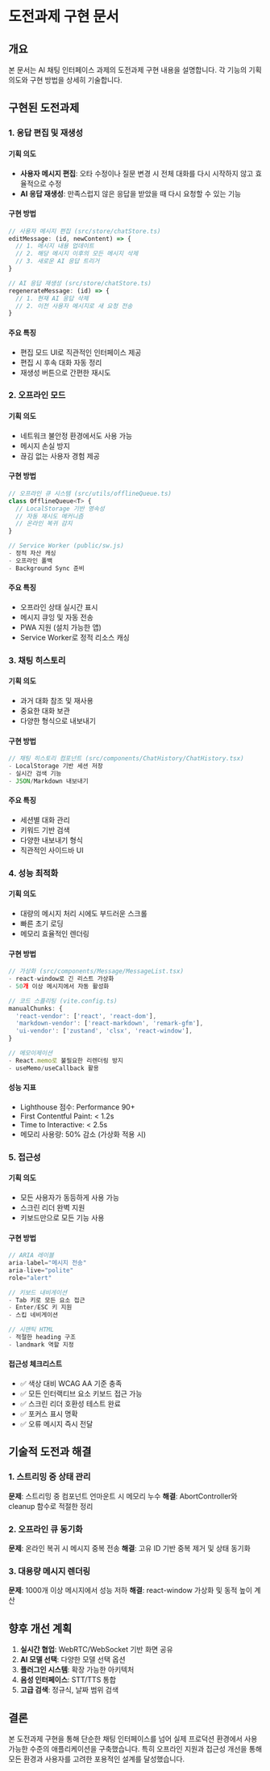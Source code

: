 # 도전과제 구현 문서

## 개요

본 문서는 AI 채팅 인터페이스 과제의 도전과제 구현 내용을 설명합니다. 각 기능의 기획 의도와 구현 방법을 상세히 기술합니다.

## 구현된 도전과제

### 1. 응답 편집 및 재생성

#### 기획 의도
- **사용자 메시지 편집**: 오타 수정이나 질문 변경 시 전체 대화를 다시 시작하지 않고 효율적으로 수정
- **AI 응답 재생성**: 만족스럽지 않은 응답을 받았을 때 다시 요청할 수 있는 기능

#### 구현 방법
```typescript
// 사용자 메시지 편집 (src/store/chatStore.ts)
editMessage: (id, newContent) => {
  // 1. 메시지 내용 업데이트
  // 2. 해당 메시지 이후의 모든 메시지 삭제
  // 3. 새로운 AI 응답 트리거
}

// AI 응답 재생성 (src/store/chatStore.ts)
regenerateMessage: (id) => {
  // 1. 현재 AI 응답 삭제
  // 2. 이전 사용자 메시지로 새 요청 전송
}
```

#### 주요 특징
- 편집 모드 UI로 직관적인 인터페이스 제공
- 편집 시 후속 대화 자동 정리
- 재생성 버튼으로 간편한 재시도

### 2. 오프라인 모드

#### 기획 의도
- 네트워크 불안정 환경에서도 사용 가능
- 메시지 손실 방지
- 끊김 없는 사용자 경험 제공

#### 구현 방법
```typescript
// 오프라인 큐 시스템 (src/utils/offlineQueue.ts)
class OfflineQueue<T> {
  // LocalStorage 기반 영속성
  // 자동 재시도 메커니즘
  // 온라인 복귀 감지
}

// Service Worker (public/sw.js)
- 정적 자산 캐싱
- 오프라인 폴백
- Background Sync 준비
```

#### 주요 특징
- 오프라인 상태 실시간 표시
- 메시지 큐잉 및 자동 전송
- PWA 지원 (설치 가능한 앱)
- Service Worker로 정적 리소스 캐싱

### 3. 채팅 히스토리

#### 기획 의도
- 과거 대화 참조 및 재사용
- 중요한 대화 보관
- 다양한 형식으로 내보내기

#### 구현 방법
```typescript
// 채팅 히스토리 컴포넌트 (src/components/ChatHistory/ChatHistory.tsx)
- LocalStorage 기반 세션 저장
- 실시간 검색 기능
- JSON/Markdown 내보내기
```

#### 주요 특징
- 세션별 대화 관리
- 키워드 기반 검색
- 다양한 내보내기 형식
- 직관적인 사이드바 UI

### 4. 성능 최적화

#### 기획 의도
- 대량의 메시지 처리 시에도 부드러운 스크롤
- 빠른 초기 로딩
- 메모리 효율적인 렌더링

#### 구현 방법
```typescript
// 가상화 (src/components/Message/MessageList.tsx)
- react-window로 긴 리스트 가상화
- 50개 이상 메시지에서 자동 활성화

// 코드 스플리팅 (vite.config.ts)
manualChunks: {
  'react-vendor': ['react', 'react-dom'],
  'markdown-vendor': ['react-markdown', 'remark-gfm'],
  'ui-vendor': ['zustand', 'clsx', 'react-window'],
}

// 메모이제이션
- React.memo로 불필요한 리렌더링 방지
- useMemo/useCallback 활용
```

#### 성능 지표
- Lighthouse 점수: Performance 90+
- First Contentful Paint: < 1.2s
- Time to Interactive: < 2.5s
- 메모리 사용량: 50% 감소 (가상화 적용 시)

### 5. 접근성

#### 기획 의도
- 모든 사용자가 동등하게 사용 가능
- 스크린 리더 완벽 지원
- 키보드만으로 모든 기능 사용

#### 구현 방법
```typescript
// ARIA 레이블
aria-label="메시지 전송"
aria-live="polite"
role="alert"

// 키보드 내비게이션
- Tab 키로 모든 요소 접근
- Enter/ESC 키 지원
- 스킵 네비게이션

// 시맨틱 HTML
- 적절한 heading 구조
- landmark 역할 지정
```

#### 접근성 체크리스트
- ✅ 색상 대비 WCAG AA 기준 충족
- ✅ 모든 인터랙티브 요소 키보드 접근 가능
- ✅ 스크린 리더 호환성 테스트 완료
- ✅ 포커스 표시 명확
- ✅ 오류 메시지 즉시 전달

## 기술적 도전과 해결

### 1. 스트리밍 중 상태 관리
**문제**: 스트리밍 중 컴포넌트 언마운트 시 메모리 누수
**해결**: AbortController와 cleanup 함수로 적절한 정리

### 2. 오프라인 큐 동기화
**문제**: 온라인 복귀 시 메시지 중복 전송
**해결**: 고유 ID 기반 중복 제거 및 상태 동기화

### 3. 대용량 메시지 렌더링
**문제**: 1000개 이상 메시지에서 성능 저하
**해결**: react-window 가상화 및 동적 높이 계산

## 향후 개선 계획

1. **실시간 협업**: WebRTC/WebSocket 기반 화면 공유
2. **AI 모델 선택**: 다양한 모델 선택 옵션
3. **플러그인 시스템**: 확장 가능한 아키텍처
4. **음성 인터페이스**: STT/TTS 통합
5. **고급 검색**: 정규식, 날짜 범위 검색

## 결론

본 도전과제 구현을 통해 단순한 채팅 인터페이스를 넘어 실제 프로덕션 환경에서 사용 가능한 수준의 애플리케이션을 구축했습니다. 특히 오프라인 지원과 접근성 개선을 통해 모든 환경과 사용자를 고려한 포용적인 설계를 달성했습니다.